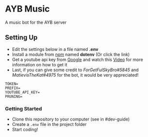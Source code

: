 # AYB Music
A music bot for the AYB server


## Setting Up
- Edit the settings below in a file named **.env** 
- Install a module from [npm](https://www.npmjs.com/package/dotenv) named **dotenv** (Or click the link)
- Get a youtube api key from [Google](https://developers.google.com/youtube/v3/getting-started) and watch this [Video](https://www.youtube.com/watch?v=3jZ5vnv-LZc) for more information on how to get it
- Last, if you can give some credit to *ForGetFulSkyBro#5845* and *MatievisTheKat#4975* for the bot, it would be very appreciated!

```
TOKEN=
PREFIX=
YOUTUBE_API_KEY=
PRUNING=
```



### Getting Started
- Clone this repository to your computer (see in #dev-guide)
- Create a `.env` file in the project folder
- Start coding!
